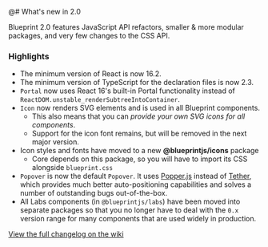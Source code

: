 @# What's new in 2.0

Blueprint 2.0 features JavaScript API refactors, smaller & more modular packages, and very few changes to the CSS API.

### Highlights

- The minimum version of React is now 16.2.
- The minimum version of TypeScript for the declaration files is now 2.3.
- `Portal` now uses React 16's built-in Portal functionality instead of `ReactDOM.unstable_renderSubtreeIntoContainer`.
- `Icon` now renders SVG elements and is used in all Blueprint components.
    - This also means that you can _provide your own SVG icons for all components_.
    - Support for the icon font remains, but will be removed in the next major version.
- Icon styles and fonts have moved to a new **@blueprintjs/icons** package
    - Core depends on this package, so you will have to import its CSS alongside `blueprint.css`
- `Popover` is now the default `Popover`. It uses [Popper.js](https://popper.js.org/) instead of [Tether](http://tether.io/), which provides much better auto-positioning capabilities and solves a number of outstanding bugs out-of-the-box.
- All Labs components (in `@blueprintjs/labs`) have been moved into separate packages so that you no longer have to deal with the `0.x` version range for many components that are used widely in production.

<a class="@ns-button @ns-intent-primary" href="https://github.com/palantir/blueprint/wiki/What's-new-in-Blueprint-2.0" target="_blank" style="margin-top: 30px;">
    View the full changelog on the wiki
</a>
